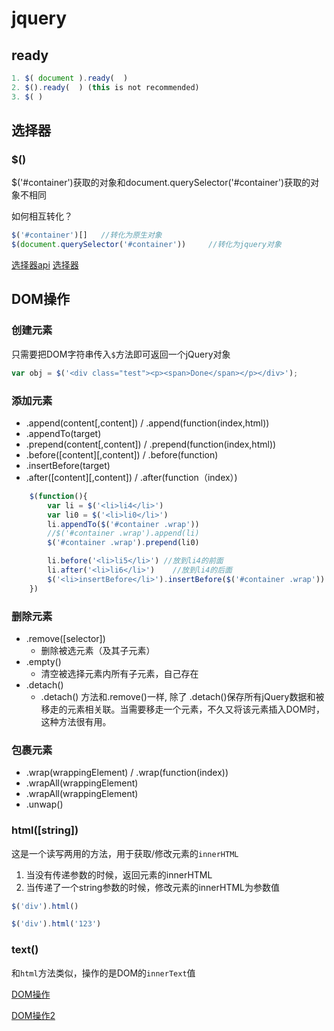 # jquery

## ready
```js
1. $( document ).ready(  )
2. $().ready(  ) (this is not recommended)
3. $( )
```

## 选择器 

### $()

$('#container')获取的对象和document.querySelector('#container')获取的对象不相同

如何相互转化？

```js
$('#container')[]   //转化为原生对象
$(document.querySelector('#container'))     //转化为jquery对象
```

[选择器api](http://www.jquery123.com/category/selectors/)
[选择器](http://book.jirengu.com/fe/%E5%89%8D%E7%AB%AF%E5%9F%BA%E7%A1%80/JQuery/%E8%8E%B7%E5%8F%96%E5%85%83%E7%B4%A0.html)

## DOM操作

### 创建元素

只需要把DOM字符串传入`$`方法即可返回一个jQuery对象

```js
var obj = $('<div class="test"><p><span>Done</span></p></div>');
```

### 添加元素  

- .append(content[,content]) / .append(function(index,html))
- .appendTo(target)
- .prepend(content[,content]) / .prepend(function(index,html))
- .before([content][,content]) / .before(function)
- .insertBefore(target)
- .after([content][,content]) / .after(function（index）)

```js
	$(function(){
		var li = $('<li>li4</li>')
		var li0 = $('<li>li0</li>')
		li.appendTo($('#container .wrap'))
		//$('#container .wrap').append(li)
		$('#container .wrap').prepend(li0)

		li.before('<li>li5</li>') //放到li4的前面
		li.after('<li>li6</li>')	//放到li4的后面
		$('<li>insertBefore</li>').insertBefore($('#container .wrap')) //放到ul前面
	})
```

### 删除元素

- .remove([selector])
    - 删除被选元素（及其子元素）
- .empty()
    - 清空被选择元素内所有子元素，自己存在
- .detach()
    - .detach() 方法和.remove()一样, 除了 .detach()保存所有jQuery数据和被移走的元素相关联。当需要移走一个元素，不久又将该元素插入DOM时，这种方法很有用。

### 包裹元素

- .wrap(wrappingElement) / .wrap(function(index))
- .wrapAll(wrappingElement)
- .wrapAll(wrappingElement)
- .unwap()

### html([string])

这是一个读写两用的方法，用于获取/修改元素的`innerHTML`

1. 当没有传递参数的时候，返回元素的innerHTML
2. 当传递了一个string参数的时候，修改元素的innerHTML为参数值
```js
$('div').html()

$('div').html('123')
```

### text()

和`html`方法类似，操作的是DOM的`innerText`值

[DOM操作](http://www.jquery123.com/category/manipulation/)

[DOM操作2](http://book.jirengu.com/fe/%E5%89%8D%E7%AB%AF%E5%9F%BA%E7%A1%80/JQuery/DOM%E6%93%8D%E4%BD%9C.html)